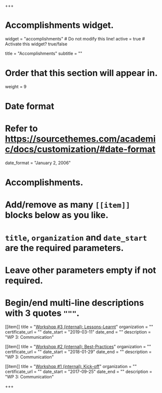 +++
# Accomplishments widget.
widget = "accomplishments"  # Do not modify this line!
active = true # Activate this widget? true/false

title = "Accomplish&shy;ments"
subtitle = ""

# Order that this section will appear in.
weight = 9

# Date format
#   Refer to https://sourcethemes.com/academic/docs/customization/#date-format
date_format = "January 2, 2006"

# Accomplishments.
#   Add/remove as many `[[item]]` blocks below as you like.
#   `title`, `organization` and `date_start` are the required parameters.
#   Leave other parameters empty if not required.
#   Begin/end multi-line descriptions with 3 quotes `"""`.

[[item]]
  title = "[Workshop #3 (internal): Lessons-Learnt](talk/2019-03-11_workshop-lessons-learned)"
  organization = ""
  certificate_url = ""
  date_start = "2019-03-11"
  date_end = ""
  description = "WP 3: Communication"


[[item]]
  title = "[Workshop #2 (internal): Best-Practices](talk/2018-01-29_workshop-best-practices/)"
  organization = ""
  certificate_url = ""
  date_start = "2018-01-29"
  date_end = ""
  description = "WP 3: Communication"
  
[[item]]
  title = "[Workshop #1 (internal): Kick-off](talk/2017-09-25_workshop-kickoff/)"
  organization = ""
  certificate_url = ""
  date_start = "2017-09-25"
  date_end = ""
  description = "WP 3: Communication"


+++
